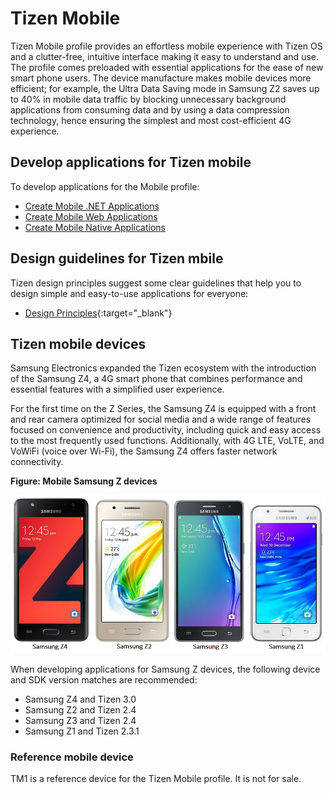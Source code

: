 # Tizen Mobile

Tizen Mobile profile provides an effortless mobile experience with Tizen OS and a clutter-free, intuitive interface making it easy to understand and use. The profile comes preloaded with essential applications for the ease of new smart phone users. The device manufacture makes mobile devices more efficient; for example, the Ultra Data Saving mode in Samsung Z2 saves up to 40% in mobile data traffic by blocking unnecessary background applications from consuming data and by using a data compression technology, hence ensuring the simplest and most cost-efficient 4G experience.


## Develop applications for Tizen mobile

To develop applications for the Mobile profile:

- [Create Mobile .NET Applications](../../../application/dotnet/get-started/mobile/first-app.md)
- [Create Mobile Web Applications](../../../application/web/get-started/mobile/first-app.md)
- [Create Mobile Native Applications](../../../application/native/get-started/mobile/first-app.md)


## Design guidelines for Tizen mbile

Tizen design principles suggest some clear guidelines that help you to design simple and easy-to-use applications for everyone:
- [Design Principles](https://developer.tizen.org/design/mobile/design-principles){:target="_blank"}


## Tizen mobile devices

Samsung Electronics expanded the Tizen ecosystem with the introduction of the Samsung Z4, a 4G smart phone that combines performance and essential features with a simplified user experience.

For the first time on the Z Series, the Samsung Z4 is equipped with a front and rear camera optimized for social media and a wide range of features focused on convenience and productivity, including quick and easy access to the most frequently used functions. Additionally, with 4G LTE, VoLTE, and VoWiFi (voice over Wi-Fi), the Samsung Z4 offers faster network connectivity.

**Figure: Mobile Samsung Z devices**

![Mobile Samsung Z devices](media/samsung-z.png)

When developing applications for Samsung Z devices, the following device and SDK version matches are recommended:

- Samsung Z4 and Tizen 3.0
- Samsung Z2 and Tizen 2.4
- Samsung Z3 and Tizen 2.4
- Samsung Z1 and Tizen 2.3.1

### Reference mobile device

TM1 is a reference device for the Tizen Mobile profile. It is not for sale.
